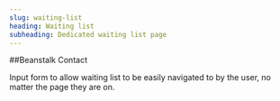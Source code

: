 ```yaml
---
slug: waiting-list
heading: Waiting list
subheading: Dedicated waiting list page
---
```


##Beanstalk Contact

Input form to allow waiting list to be easily navigated to by the user, no matter the page they are on.